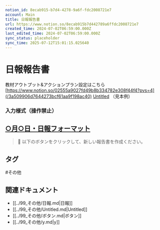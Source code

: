 ```yaml
---
notion_id: 8ecab915-b7d4-4278-9a6f-fdc2008721e7
account: Main
title: 日報報告書
url: https://www.notion.so/8ecab915b7d442789a6ffdc2008721e7
created_time: 2024-07-02T06:59:00.000Z
last_edited_time: 2024-07-02T06:59:00.000Z
sync_status: placeholder
sync_time: 2025-07-12T15:01:15.025640
---
```

# 日報報告書

教材アウトプット&アクションプラン設定はこちら
[https://www.notion.so/02555a9027fd49b8b334782e308f44f4?pvs=4](/3a509906d7644273bcf61aa9f198ac40)
[Untitled](https://www.notion.so/16f8ac5547cf4d26b3b8227f422e6863) （見本例）
### 入力様式（操作禁止）
[○月○日・日報フォーマット](https://www.notion.so/1a6cfebd46ff49cd85e8874612c02c8e) 
---
> 📌 以下のボタンをクリックして、新しい報告書を作成ください。

## タグ

#その他 

## 関連ドキュメント

- [[../99_その他/日報.md|日報]]
- [[../99_その他/Untitled.md|Untitled]]
- [[../99_その他/ボタン.md|ボタン]]
- [[../99_その他/y.md|y]]
